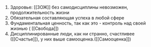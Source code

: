 1) Здоровье: [[ЗОЖ]] без самодисциплины невозможен, продолжительность жизни
2) Обязательная составляющая успеха в любой сфере
3) Фундаментальная ценность, так как это - контроль над своей жизнью ( [[Свобода]])
4) Дисциплинированные люди, как ни странно, счастливее ([[Счастье]]), у них выше самооценка.([[Самооценка]])
